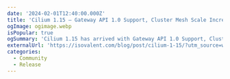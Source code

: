 ```yaml
---
date: '2024-02-01T12:40:00.000Z'
title: 'Cilium 1.15 – Gateway API 1.0 Support, Cluster Mesh Scale Increase, Security Optimizations and more!'
ogImage: ogimage.webp
isPopular: true
ogSummary: 'Cilium 1.15 has arrived with Gateway API 1.0 Support, Cluster Mesh Scale Increase, Security Optimizations, and more'
externalUrl: 'https://isovalent.com/blog/post/cilium-1-15/?utm_source=website-cilium&utm_medium=referral&utm_campaign=cilium-blog'
categories:
  - Community
  - Release
---
```

